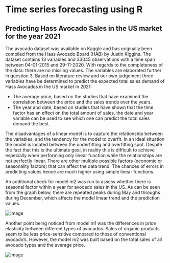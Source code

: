 # Time series forecasting using R
## Predicting Hass Avocado Sales in the US market for the year 2021 

The avocado dataset was available on Kaggle and has originally been compiled from the Hass Avocado Board (HAB) by Justin Kiggins. The dataset contains 13 variables and 33045 observations with a time span between 04-01-2015 and 29-11-2020. With regards to the completeness of the data: there are no missing values. The variables are elaborated further in question 3. 
Based on literature review and our own judgement three variables have be determined to predict the expected total sales demand of Hass Avocados in the US market in 2021:
- The average price, based on the studies that have examined the correlation between the price and the sales trends over the years.
- The year and date, based on studies that have shown that the time factor has an effect on the total amount of sales, the date and year variable can be used to see which one can predict the total sales demand the best.

The disadvantages of a linear model is to capture the relationship between the variables, and the tendency for the model to overfit. In an ideal situation the model is located between the underfitting and overfitting spot. Despite the fact that this is the ultimate goal, in reality this is difficult to achieve especially when performing only linear function while the relationships are not perfectly linear. There are other multiple possible factors (economic or seasonality factors) that can affect the data trend. The chances of errors in predicting values hence are much higher using simple linear functions. 

An additional check for model m2 was run to assess whether there is seasonal factor within a year for avocado sales in the US. As can be seen from the graph below, there are repeated peaks during May and throughs during December, which affects the model linear trend and the prediction values.

![image](https://user-images.githubusercontent.com/117458345/218734814-bf75c6c7-bc4a-4191-a311-5d4851b82d10.png)

Another point being noticed from model m1 was the differences in price elasticity between different types of avocados. Sales of organic products seem to be less price-sensitive compared to those of conventional avocado’s. However, the model m2 was built based on the total sales of all avocado types and the average price. 

![image](https://user-images.githubusercontent.com/117458345/218734979-536d75aa-96aa-4af1-b790-2bb1089a992f.png)

